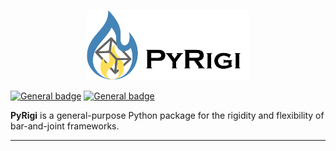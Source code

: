 <p align="center">
<img src="assets/icon.jpg" width="260">
</p>

[![General badge](https://img.shields.io/badge/PyRigi-Documentation-blue?style=plastic&link=pyrigi.github.io%2FPyRigi%2F%20)](https://pyrigi.github.io/PyRigi/) [![General badge](https://img.shields.io/badge/license-MIT-yellow?style=plastic)](LICENSE)

**PyRigi** is a general-purpose Python package for the rigidity and flexibility of bar-and-joint frameworks.


---
